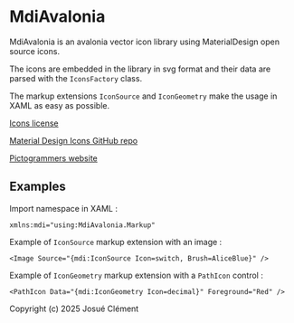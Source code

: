 # MdiAvalonia

MdiAvalonia is an avalonia vector icon library using MaterialDesign open source icons.

The icons are embedded in the library in svg format and their data are parsed with the `IconsFactory` class.

The markup extensions `IconSource` and `IconGeometry` make the usage in XAML as easy as possible.

[Icons license](https://github.com/Templarian/MaterialDesign/blob/master/LICENSE)

[Material Design Icons GitHub repo](https://github.com/Templarian/MaterialDesign)

[Pictogrammers website](https://pictogrammers.com/library/mdi/)

## Examples

Import namespace in XAML :

```xaml
xmlns:mdi="using:MdiAvalonia.Markup"
```

Example of `IconSource` markup extension with an image :

```xaml
<Image Source="{mdi:IconSource Icon=switch, Brush=AliceBlue}" />
```

Example of `IconGeometry` markup extension with a `PathIcon` control :

```xaml
<PathIcon Data="{mdi:IconGeometry Icon=decimal}" Foreground="Red" />
```

Copyright (c) 2025 Josué Clément